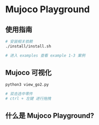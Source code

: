 # Mujoco Playground

## 使用指南
```bash
# 安装相关依赖
./install/install.sh

# 进入 examples 查看 example 1-3 案例
```

## Mujoco 可视化
```bash
python3 view_go2.py

# 双击选中零件
# ctrl + 左键 进行拖拽
```

## 什么是 Mujoco Playground?

